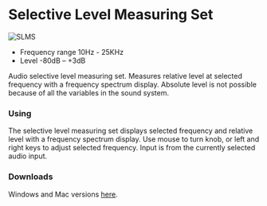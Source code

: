 # Selective Level Measuring Set

![SLMS][1]

 * Frequency range 10Hz - 25KHz
 * Level -80dB &ndash; +3dB

Audio selective level measuring set. Measures relative level at
selected frequency with a frequency spectrum display. Absolute level
is not possible because of all the variables in the sound system.

### Using
The selective level measuring set displays selected frequency and
relative level with a frequency spectrum display. Use mouse to turn
knob, or left and right keys to adjust selected frequency. Input is
from the currently selected audio input.

### Downloads
Windows and Mac versions [here][2].

 [1]: images/SLMS.png
 [2]: https://github.com/billthefarmer/audiotools/releases (https://github.com/billthefarmer/audiotools/releases)

